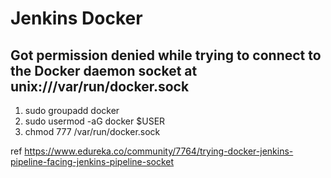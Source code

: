 # Jenkins Docker 


## Got permission denied while trying to connect to the Docker daemon socket at unix:///var/run/docker.sock

1. sudo groupadd docker
2. sudo usermod -aG docker $USER
3. chmod 777 /var/run/docker.sock

ref https://www.edureka.co/community/7764/trying-docker-jenkins-pipeline-facing-jenkins-pipeline-socket


